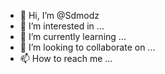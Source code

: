 - 👋 Hi, I’m @Sdmodz
- 👀 I’m interested in ...
- 🌱 I’m currently learning ...
- 💞️ I’m looking to collaborate on ...
- 📫 How to reach me ...

<!---
Sdmodz/Sdmodz is a ✨ special ✨ repository because its `README.md` (this file) appears on your GitHub profile.
You can click the Preview link to take a look at your changes.
--->
